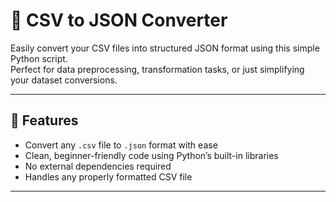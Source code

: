 # 📄 CSV to JSON Converter

Easily convert your CSV files into structured JSON format using this simple Python script.  
Perfect for data preprocessing, transformation tasks, or just simplifying your dataset conversions.

---

## 🚀 Features

- Convert any `.csv` file to `.json` format with ease
- Clean, beginner-friendly code using Python’s built-in libraries
- No external dependencies required
- Handles any properly formatted CSV file

---

